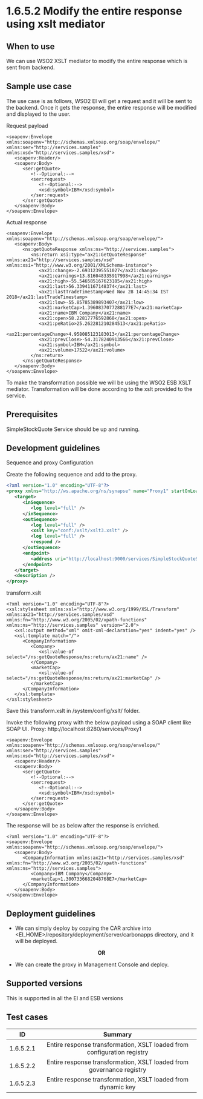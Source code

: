 # 1.6.5.2 Modify the entire response using xslt mediator

## When to use
We can use WSO2 XSLT mediator to modify the entire response which is sent from backend. 

## Sample use case
The use case is as follows, WSO2 EI will get a request and it will be sent to the backend. Once it gets the response, the entire response will be modified and displayed to the user. 

Request payload
```
<soapenv:Envelope xmlns:soapenv="http://schemas.xmlsoap.org/soap/envelope/" xmlns:ser="http://services.samples" xmlns:xsd="http://services.samples/xsd">
   <soapenv:Header/>
   <soapenv:Body>
      <ser:getQuote>
         <!--Optional:-->
         <ser:request>
            <!--Optional:-->
            <xsd:symbol>IBM</xsd:symbol>
         </ser:request>
      </ser:getQuote>
   </soapenv:Body>
</soapenv:Envelope>
```

Actual response
```
<soapenv:Envelope xmlns:soapenv="http://schemas.xmlsoap.org/soap/envelope/">
   <soapenv:Body>
      <ns:getQuoteResponse xmlns:ns="http://services.samples">
         <ns:return xsi:type="ax21:GetQuoteResponse" xmlns:ax21="http://services.samples/xsd" xmlns:xsi="http://www.w3.org/2001/XMLSchema-instance">
            <ax21:change>-2.69312395551027</ax21:change>
            <ax21:earnings>13.816048335917998</ax21:earnings>
            <ax21:high>-55.546585167623185</ax21:high>
            <ax21:last>56.33941167148374</ax21:last>
            <ax21:lastTradeTimestamp>Wed Nov 28 14:45:34 IST 2018</ax21:lastTradeTimestamp>
            <ax21:low>-55.85785389893407</ax21:low>
            <ax21:marketCap>1.3960837077288177E7</ax21:marketCap>
            <ax21:name>IBM Company</ax21:name>
            <ax21:open>58.22817776592868</ax21:open>
            <ax21:peRatio>25.262281210284513</ax21:peRatio>
            <ax21:percentageChange>4.958085123183013</ax21:percentageChange>
            <ax21:prevClose>-54.3178240913566</ax21:prevClose>
            <ax21:symbol>IBM</ax21:symbol>
            <ax21:volume>17522</ax21:volume>
         </ns:return>
      </ns:getQuoteResponse>
   </soapenv:Body>
</soapenv:Envelope>
```

To make the transformation possible we will be using the WSO2 ESB XSLT mediator. Transformation will be done according to the xslt provided to the service.

## Prerequisites
SimpleStockQuote Service should be up and running. 

## Development guidelines

Sequence and proxy Configuration

Create the following sequence and add to the proxy.

```xml
<?xml version="1.0" encoding="UTF-8"?>
<proxy xmlns="http://ws.apache.org/ns/synapse" name="Proxy1" startOnLoad="true" statistics="disable" trace="disable" transports="http,https">
   <target>
      <inSequence>
         <log level="full" />
      </inSequence>
      <outSequence>
         <log level="full" />
         <xslt key="conf:/xslt/xslt3.xslt" />
         <log level="full" />
         <respond />
      </outSequence>
      <endpoint>
         <address uri="http://localhost:9000/services/SimpleStockQuoteService" />
      </endpoint>
   </target>
   <description />
</proxy>
```

transform.xslt
```
<?xml version="1.0" encoding="UTF-8"?>
<xsl:stylesheet xmlns:xsl="http://www.w3.org/1999/XSL/Transform" xmlns:ax21="http://services.samples/xsd" xmlns:fn="http://www.w3.org/2005/02/xpath-functions" xmlns:ns="http://services.samples" version="2.0">
   <xsl:output method="xml" omit-xml-declaration="yes" indent="yes" />
   <xsl:template match="/">
      <CompanyInformation>
         <Company>
            <xsl:value-of select="/ns:getQuoteResponse/ns:return/ax21:name" />
         </Company>
         <marketCap>
            <xsl:value-of select="/ns:getQuoteResponse/ns:return/ax21:marketCap" />
         </marketCap>
      </CompanyInformation>
   </xsl:template>
</xsl:stylesheet>
```

Save this transform.xslt in /system/config/xslt/ folder. 

Invoke the following proxy with the below payload using a SOAP client like SOAP UI. 
Proxy: http://localhost:8280/services/Proxy1

```
<soapenv:Envelope xmlns:soapenv="http://schemas.xmlsoap.org/soap/envelope/" xmlns:ser="http://services.samples" xmlns:xsd="http://services.samples/xsd">
   <soapenv:Header/>
   <soapenv:Body>
      <ser:getQuote>
         <!--Optional:-->
         <ser:request>
            <!--Optional:-->
            <xsd:symbol>IBM</xsd:symbol>
         </ser:request>
      </ser:getQuote>
   </soapenv:Body>
</soapenv:Envelope>
```

The response will be as below after the response is enriched. 

```
<?xml version="1.0" encoding="UTF-8"?>
<soapenv:Envelope xmlns:soapenv="http://schemas.xmlsoap.org/soap/envelope/">
   <soapenv:Body>
      <CompanyInformation xmlns:ax21="http://services.samples/xsd" xmlns:fn="http://www.w3.org/2005/02/xpath-functions" xmlns:ns="http://services.samples">
         <Company>IBM Company</Company>
         <marketCap>1.3007336682048768E7</marketCap>
      </CompanyInformation>
   </soapenv:Body>
</soapenv:Envelope>
```


## Deployment guidelines

* We can simply deploy by copying the CAR archive into <EI_HOME>/repository/deployment/server/carbonapps directory, and it will be deployed.

<p align="center"><b> OR </b></p>

* We can create the proxy in Management Console and deploy.


## Supported versions
This is supported in all the EI and ESB versions

## Test cases

| ID        | Summary                                                                  |
| ----------|:-----------------------------------------------------------------------: |
| 1.6.5.2.1 | Entire response transformation, XSLT loaded from configuration registry  |
| 1.6.5.2.2 | Entire response transformation, XSLT loaded from governance registry     |
| 1.6.5.2.3 | Entire response transformation, XSLT loaded from dynamic key             |
                                                           

